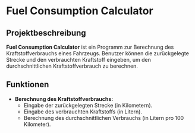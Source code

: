 # Fuel Consumption Calculator

## Projektbeschreibung
**Fuel Consumption Calculator** ist ein Programm zur Berechnung des Kraftstoffverbrauchs eines Fahrzeugs. Benutzer können die zurückgelegte Strecke und den verbrauchten Kraftstoff eingeben, um den durchschnittlichen Kraftstoffverbrauch zu berechnen.

## Funktionen
- **Berechnung des Kraftstoffverbrauchs:**
  - Eingabe der zurückgelegten Strecke (in Kilometern).
  - Eingabe des verbrauchten Kraftstoffs (in Litern).
  - Berechnung des durchschnittlichen Verbrauchs (in Litern pro 100 Kilometer).

